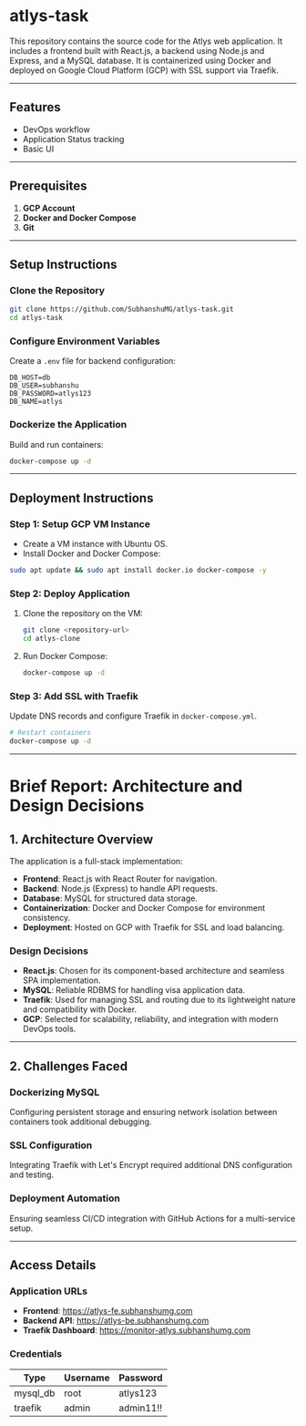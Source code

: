 # atlys-task

This repository contains the source code for the Atlys web application. It includes a frontend built with React.js, a backend using Node.js and Express, and a MySQL database. It is containerized using Docker and deployed on Google Cloud Platform (GCP) with SSL support via Traefik.

---

## Features
- DevOps workflow
- Application Status tracking
- Basic UI

---

## Prerequisites
1. **GCP Account**
2. **Docker and Docker Compose**
3. **Git**

---

## Setup Instructions

### Clone the Repository
```bash
git clone https://github.com/SubhanshuMG/atlys-task.git
cd atlys-task
```

### Configure Environment Variables
Create a `.env` file for backend configuration:
```
DB_HOST=db
DB_USER=subhanshu
DB_PASSWORD=atlys123
DB_NAME=atlys
```

### Dockerize the Application
Build and run containers:
```bash
docker-compose up -d
```

---

## Deployment Instructions

### Step 1: Setup GCP VM Instance
- Create a VM instance with Ubuntu OS.
- Install Docker and Docker Compose:
```bash
sudo apt update && sudo apt install docker.io docker-compose -y
```

### Step 2: Deploy Application
1. Clone the repository on the VM:
   ```bash
   git clone <repository-url>
   cd atlys-clone
   ```
2. Run Docker Compose:
   ```bash
   docker-compose up -d
   ```

### Step 3: Add SSL with Traefik
Update DNS records and configure Traefik in `docker-compose.yml`.
```bash
# Restart containers
docker-compose up -d
```

---

# Brief Report: Architecture and Design Decisions

## 1. Architecture Overview
The application is a full-stack implementation:
- **Frontend**: React.js with React Router for navigation.
- **Backend**: Node.js (Express) to handle API requests.
- **Database**: MySQL for structured data storage.
- **Containerization**: Docker and Docker Compose for environment consistency.
- **Deployment**: Hosted on GCP with Traefik for SSL and load balancing.

### Design Decisions
- **React.js**: Chosen for its component-based architecture and seamless SPA implementation.
- **MySQL**: Reliable RDBMS for handling visa application data.
- **Traefik**: Used for managing SSL and routing due to its lightweight nature and compatibility with Docker.
- **GCP**: Selected for scalability, reliability, and integration with modern DevOps tools.

---

## 2. Challenges Faced
### Dockerizing MySQL
Configuring persistent storage and ensuring network isolation between containers took additional debugging.

### SSL Configuration
Integrating Traefik with Let's Encrypt required additional DNS configuration and testing.

### Deployment Automation
Ensuring seamless CI/CD integration with GitHub Actions for a multi-service setup.

---

## Access Details

### Application URLs
- **Frontend**: https://atlys-fe.subhanshumg.com
- **Backend API**: https://atlys-be.subhanshumg.com
- **Traefik Dashboard**: https://monitor-atlys.subhanshumg.com

### Credentials
|  Type    |  Username |  Password |
|----------|-----------|-----------|
| mysql_db |   root    | atlys123  |
| traefik  |   admin   | admin11!! |

